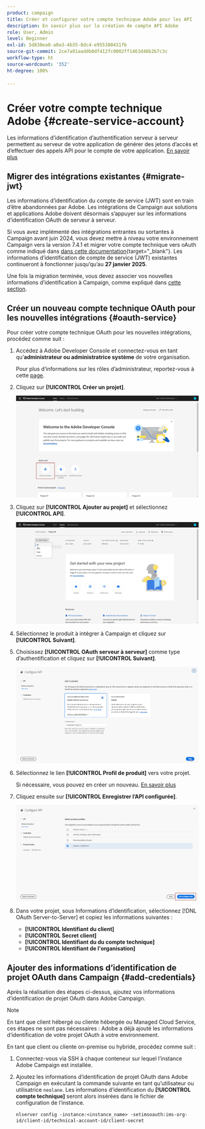 ```yaml
---
product: campaign
title: Créer et configurer votre compte technique Adobe pour les API
description: En savoir plus sur la création de compte API Adobe
role: User, Admin
level: Beginner
exl-id: 5d830ea0-a0a3-4b35-8dc4-e955380431fb
source-git-commit: 2ce7a91aaddb0df412fc0002ff1463d48b2b7c3c
workflow-type: ht
source-wordcount: '352'
ht-degree: 100%

---
```


# Créer votre compte technique Adobe {#create-service-account}

Les informations d’identification d’authentification serveur à serveur permettent au serveur de votre application de générer des jetons d’accès et d’effectuer des appels API pour le compte de votre application. [En savoir plus](https://developer.adobe.com/developer-console/docs/guides/authentication/ServerToServerAuthentication/)

## Migrer des intégrations existantes {#migrate-jwt}

Les informations d’identification du compte de service (JWT) sont en train d’être abandonnées par Adobe. Les intégrations de Campaign aux solutions et applications Adobe doivent désormais s’appuyer sur les informations d’identification OAuth de serveur à serveur.

Si vous avez implémenté des intégrations entrantes ou sortantes à Campaign avant juin 2024, vous devez mettre à niveau votre environnement Campaign vers la version 7.4.1 et migrer votre compte technique vers oAuth comme indiqué dans [dans cette documentation](https://developer.adobe.com/developer-console/docs/guides/authentication/ServerToServerAuthentication/migration){target="_blank"}. Les informations d’identification de compte de service (JWT) existantes continueront à fonctionner jusqu’qu’au **27 janvier 2025**.

Une fois la migration terminée, vous devez associer vos nouvelles informations d’identification à Campaign, comme expliqué dans [cette section](#add-credentials).

## Créer un nouveau compte technique OAuth pour les nouvelles intégrations {#oauth-service}

Pour créer votre compte technique OAuth pour les nouvelles intégrations, procédez comme suit :

1. Accédez à Adobe Developer Console et connectez-vous en tant qu’**administrateur ou administratrice système** de votre organisation.

   Pour plus d’informations sur les rôles d’administrateur, reportez-vous à cette [page](https://helpx.adobe.com/fr/enterprise/using/admin-roles.html).

1. Cliquez sur **[!UICONTROL Créer un projet]**.

   ![](assets/api-account-1.png)

1. Cliquez sur **[!UICONTROL Ajouter au projet]** et sélectionnez **[!UICONTROL API]**.

   ![](assets/api-account-2.png)

1. Sélectionnez le produit à intégrer à Campaign et cliquez sur **[!UICONTROL Suivant]**.

1. Choisissez **[!UICONTROL OAuth serveur à serveur]** comme type d’authentification et cliquez sur **[!UICONTROL Suivant]**.

   ![](assets/api-account-3.png)

1. Sélectionnez le lien **[!UICONTROL Profil de produit]** vers votre projet.

   Si nécessaire, vous pouvez en créer un nouveau. [En savoir plus](https://helpx.adobe.com/fr/enterprise/using/manage-product-profiles.html)

1. Cliquez ensuite sur **[!UICONTROL Enregistrer l’API configurée]**.

   ![](assets/api-account-4.png)

1. Dans votre projet, sous Informations d’identification, sélectionnez [!DNL OAuth Server-to-Server] et copiez les informations suivantes :

   * **[!UICONTROL Identifiant du client]**
   * **[!UICONTROL Secret client]**
   * **[!UICONTROL Identifiant du du compte technique]**
   * **[!UICONTROL Identifiant de l&#39;organisation]**

## Ajouter des informations d’identification de projet OAuth dans Campaign {#add-credentials}

Après la réalisation des étapes ci-dessus, ajoutez vos informations d’identification de projet OAuth dans Adobe Campaign.

>[!NOTE]
>
>En tant que client hébergé ou cliente hébergée ou Managed Cloud Service, ces étapes ne sont pas nécessaires : Adobe a déjà ajouté les informations d’identification de votre projet OAuth à votre environnement.
>

En tant que client ou cliente on-premise ou hybride, procédez comme suit :

1. Connectez-vous via SSH à chaque conteneur sur lequel l’instance Adobe Campaign est installée.

1. Ajoutez les informations d’identification de projet OAuth dans Adobe Campaign en exécutant la commande suivante en tant qu’utilisateur ou utilisatrice `neolane`. Les informations d’identification du **[!UICONTROL compte technique]** seront alors insérées dans le fichier de configuration de l’instance.

   ```
   nlserver config -instance:<instance_name> -setimsoauth:ims-org-id/client-id/technical-account-id/client-secret
   ```
